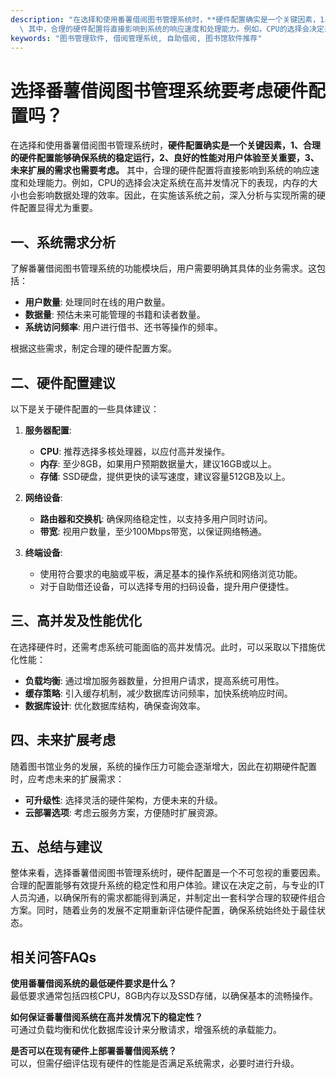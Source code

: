 ```yaml
---
description: "在选择和使用番薯借阅图书管理系统时，**硬件配置确实是一个关键因素，1、合理的硬件配置能够确保系统的稳定运行，2、良好的性能对用户体验至关重要，3、未来扩展的需求也需要考虑。**\
  \ 其中，合理的硬件配置将直接影响到系统的响应速度和处理能力。例如，CPU的选择会决定系统在高并发情况下的表现，内存的大小也会影响数据处理的效率。因此，在实施该系统之前，深入分析与实现所需的硬件配置显得尤为重要。"
keywords: "图书管理软件, 借阅管理系统, 自助借阅, 图书馆软件推荐"
---
```

# 选择番薯借阅图书管理系统要考虑硬件配置吗？

在选择和使用番薯借阅图书管理系统时，**硬件配置确实是一个关键因素，1、合理的硬件配置能够确保系统的稳定运行，2、良好的性能对用户体验至关重要，3、未来扩展的需求也需要考虑。** 其中，合理的硬件配置将直接影响到系统的响应速度和处理能力。例如，CPU的选择会决定系统在高并发情况下的表现，内存的大小也会影响数据处理的效率。因此，在实施该系统之前，深入分析与实现所需的硬件配置显得尤为重要。

## 一、系统需求分析

了解番薯借阅图书管理系统的功能模块后，用户需要明确其具体的业务需求。这包括：

- **用户数量**: 处理同时在线的用户数量。
- **数据量**: 预估未来可能管理的书籍和读者数量。
- **系统访问频率**: 用户进行借书、还书等操作的频率。

根据这些需求，制定合理的硬件配置方案。

## 二、硬件配置建议

以下是关于硬件配置的一些具体建议：

1. **服务器配置**:
    - **CPU**: 推荐选择多核处理器，以应付高并发操作。
    - **内存**: 至少8GB，如果用户预期数据量大，建议16GB或以上。
    - **存储**: SSD硬盘，提供更快的读写速度，建议容量512GB及以上。

2. **网络设备**:
    - **路由器和交换机**: 确保网络稳定性，以支持多用户同时访问。
    - **带宽**: 视用户数量，至少100Mbps带宽，以保证网络畅通。

3. **终端设备**:
    - 使用符合要求的电脑或平板，满足基本的操作系统和网络浏览功能。
    - 对于自助借还设备，可以选择专用的扫码设备，提升用户便捷性。

## 三、高并发及性能优化

在选择硬件时，还需考虑系统可能面临的高并发情况。此时，可以采取以下措施优化性能：

- **负载均衡**: 通过增加服务器数量，分担用户请求，提高系统可用性。
- **缓存策略**: 引入缓存机制，减少数据库访问频率，加快系统响应时间。
- **数据库设计**: 优化数据库结构，确保查询效率。

## 四、未来扩展考虑

随着图书馆业务的发展，系统的操作压力可能会逐渐增大，因此在初期硬件配置时，应考虑未来的扩展需求：

- **可升级性**: 选择灵活的硬件架构，方便未来的升级。
- **云部署选项**: 考虑云服务方案，方便随时扩展资源。

## 五、总结与建议

整体来看，选择番薯借阅图书管理系统时，硬件配置是一个不可忽视的重要因素。合理的配置能够有效提升系统的稳定性和用户体验。建议在决定之前，与专业的IT人员沟通，以确保所有的需求都能得到满足，并制定出一套科学合理的软硬件组合方案。同时，随着业务的发展不定期重新评估硬件配置，确保系统始终处于最佳状态。

## 相关问答FAQs

**使用番薯借阅系统的最低硬件要求是什么？**  
最低要求通常包括四核CPU，8GB内存以及SSD存储，以确保基本的流畅操作。

**如何保证番薯借阅系统在高并发情况下的稳定性？**  
可通过负载均衡和优化数据库设计来分散请求，增强系统的承载能力。

**是否可以在现有硬件上部署番薯借阅系统？**  
可以，但需仔细评估现有硬件的性能是否满足系统需求，必要时进行升级。
